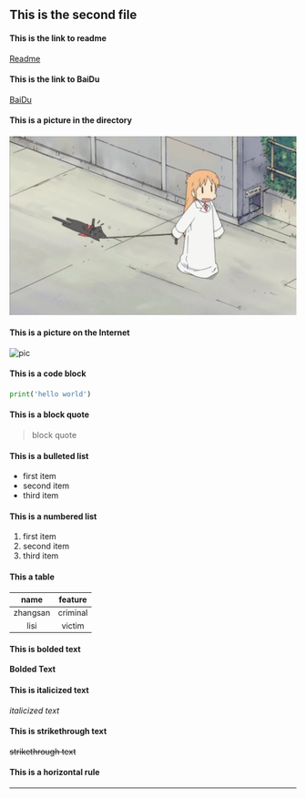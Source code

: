 ## This is the second file

#### This is the link to readme
[Readme](https://github.com/Metolerance/homework/blob/main/README.md)

#### This is the link to BaiDu
[BaiDu](https://www.baidu.com)

#### This is a picture in the directory
![pic](https://github.com/Metolerance/homework/blob/main/doctor.jpg)

#### This is a picture on the Internet
![pic](https://www.giantfreakinrobot.com/wp-content/uploads/2020/11/tardis-doctor-who-900x506.jpg "https://www.giantfreakinrobot.com/wp-content/uploads/2020/11/tardis-doctor-who-900x506.jpg")

#### This is a code block
```python
print('hello world')
```

#### This is a block quote
> block quote

#### This is a bulleted list
* first item
* second item
* third item

#### This is a numbered list
1. first item
2. second item
3. third item

#### This a table
| name | feature |
| :--: | :-----: |
| zhangsan | criminal |
| lisi | victim |

#### This is bolded text
**Bolded Text**

#### This is italicized text
*italicized text*

#### This is strikethrough text
~~strikethrough text~~

#### This is a horizontal rule
***
